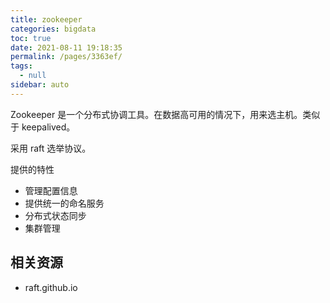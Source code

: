 ```yaml
---
title: zookeeper
categories: bigdata
toc: true
date: 2021-08-11 19:18:35
permalink: /pages/3363ef/
tags: 
  - null
sidebar: auto
---
```


Zookeeper 是一个分布式协调工具。在数据高可用的情况下，用来选主机。类似于 keepalived。

采用 raft 选举协议。

提供的特性

- 管理配置信息
- 提供统一的命名服务
- 分布式状态同步
- 集群管理


## 相关资源

- raft.github.io
